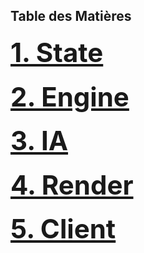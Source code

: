 ## Table des Matières


<h4><a href="https://github.com/abderrazekbhr/Projet-PLT/tree/main/rapport/State" style="font-size:3em;text-decoration:underline;"> 1. State</a></h4>
<h4><a href="https://github.com/abderrazekbhr/Projet-PLT/tree/main/rapport/Engine" style="font-size:3em;text-decoration:underline;"> 2. Engine</a></h4>
<h4><a href="https://github.com/abderrazekbhr/Projet-PLT/tree/main/rapport/IA" style="font-size:3em;text-decoration:underline;"> 3. IA</a></h4>
<h4><a href="https://github.com/abderrazekbhr/Projet-PLT/tree/main/rapport/Render" style="font-size:3em;text-decoration:underline;"> 4. Render</a></h4>
<h4><a href="https://github.com/abderrazekbhr/Projet-PLT/tree/main/rapport/Client" style="font-size:3em;text-decoration:underline;"> 5. Client</a></h4>



